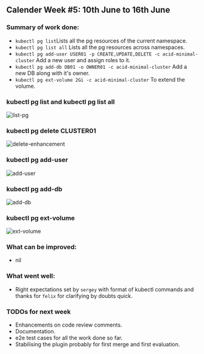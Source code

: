## Calender Week #5: 10th June to 16th June

### Summary of work done: 

 - ```kubectl pg list```Lists all the pg resources of the current namespace.
 - ```kubectl pg list all``` Lists all the pg resources across namespaces.
 - ```kubectl pg add-user USER01 -p CREATE,UPDATE,DELETE -c acid-minimal-cluster``` Add a new user and assign roles to it.
 - ```kubectl pg add-db DB01 -o OWNER01 -c acid-minimal-cluster``` Add a new DB along with it's owner.
 - ```kubectl pg ext-volume 2Gi -c acid-minimal-cluster``` To extend the volume.
 
 ### kubectl pg list and kubectl pg list all
 
 ![list-pg](https://user-images.githubusercontent.com/25104868/59565569-091c5000-9073-11e9-96cc-d4e67d4ab03f.png)
 
 ### kubectl pg delete CLUSTER01
 
 ![delete-enhancement](https://user-images.githubusercontent.com/25104868/59565562-f0ac3580-9072-11e9-94e0-cd9a0baec80f.png)
 
 ### kubectl pg add-user
 
 ![add-user](https://user-images.githubusercontent.com/25104868/59565624-82b43e00-9073-11e9-92f9-7d41ff793726.png)

### kubectl pg add-db

![add-db](https://user-images.githubusercontent.com/25104868/59565576-1f2a1080-9073-11e9-964f-2bcb2237353b.png)

### kubectl pg ext-volume

![ext-volume](https://user-images.githubusercontent.com/25104868/59565586-3ec13900-9073-11e9-9908-ded2e43f444c.png)
 

### What can be improved:

- nil

### What went well:

- Right expectations set by ```sergey``` with format of kubectl commands and thanks for ```felix``` for clarifying by doubts quick.
  
### TODOs for next week

- Enhancements on code review comments.
- Documentation.
- e2e test cases for all the work done so far.
- Stabilising the plugin probably for first merge and first evaluation.
